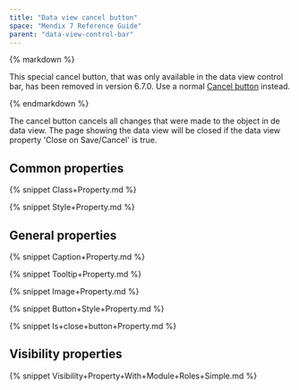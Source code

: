 ```yaml
---
title: "Data view cancel button"
space: "Mendix 7 Reference Guide"
parent: "data-view-control-bar"
---
```



<div class="alert alert-info">{% markdown %}

This special cancel button, that was only available in the data view control bar, has been removed in version 6.7.0. Use a normal [Cancel button](cancel-button) instead.

{% endmarkdown %}</div>

The cancel button cancels all changes that were made to the object in de data view. The page showing the data view will be closed if the data view property 'Close on Save/Cancel' is true.

## Common properties

{% snippet Class+Property.md %}

{% snippet Style+Property.md %}

## General properties

{% snippet Caption+Property.md %}

{% snippet Tooltip+Property.md %}

{% snippet Image+Property.md %}

{% snippet Button+Style+Property.md %}

{% snippet Is+close+button+Property.md %}

## Visibility properties

{% snippet Visibility+Property+With+Module+Roles+Simple.md %}
